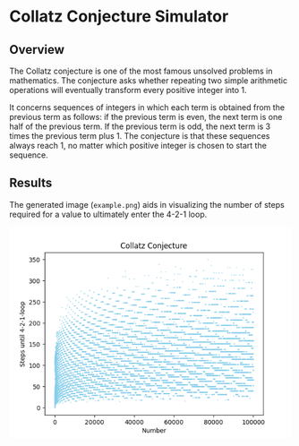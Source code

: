 # Collatz Conjecture Simulator

## Overview

The Collatz conjecture is one of the most famous unsolved problems in mathematics. The conjecture asks whether repeating two simple arithmetic operations will eventually transform every positive integer into 1. 

It concerns sequences of integers in which each term is obtained from the previous term as follows: if the previous term is even, the next term is one half of the previous term. If the previous term is odd, the next term is 3 times the previous term plus 1. The conjecture is that these sequences always reach 1, no matter which positive integer is chosen to start the sequence. 

## Results

The generated image (`example.png`) aids in visualizing the number of steps required for a value to ultimately enter the 4-2-1 loop.

![Collatez](./images/collatz.png)
